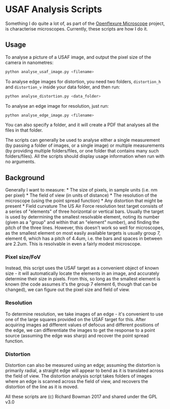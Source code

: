 # USAF Analysis Scripts

Something I do quite a lot of, as part of the [Openflexure Microscope](https://www.github.com/rwb27/openflexure_microscope) project, is characterise microscopes.  Currently, these scripts are how I do it.

## Usage
To analyse a picture of a USAF image, and output the pixel size of the camera in nanometres:
```bash
python analyse_usaf_image.py <filename>
```

To analyse edge images for distortion, you need two folders, ``distortion_h`` and ``distortion_v`` inside your data folder, and then run:
```bash
python analyse_distortion.py <data_folder>
```

To analyse an edge image for resolution, just run:
```bash
python analyse_edge_image.py <filename>
```
You can also specify a folder, and it will create a PDF that analyses all the files in that folder.

The scripts can generally be used to analyse either a single measurement (by passing a folder of images, or a single image) or multiple measurements (by providing multiple folders/files, or one folder that contains many such folders/files).  All the scripts should display usage information when run with no arguments.

## Background
Generally I want to measure:
    * The size of pixels, in sample units (i.e. nm per pixel)
    * The field of view (in units of distance)
    * The resolution of the microscope (using the point spread function)
    * Any distortion that might be present
    * Field curvature
The US Air Force resolution test target consists of a series of "elements" of three horizontal or vertical bars.  Usually the target is used by determining the smallest resolvable element, noting its number (given as a "group" and within that an "element" number), and finding the pitch of the three lines.  However, this doesn't work so well for microscopes, as the smallest element on most easily available targets is usually group 7, element 6, which has a pitch of 4.4um, i.e. the bars and spaces in between are 2.2um.  This is resolvable in even a fairly modest microscope.

### Pixel size/FoV
Instead, this script uses the USAF target as a convenient object of known size - it will automatically locate the elements in an image, and accurately determine their size in pixels.  From this, so long as the smallest element is known (the code assumes it's the group 7 element 6, though that can be changed), we can figure out the pixel size and field of view.

### Resolution
To determine resolution, we take images of an edge - it's convenient to use one of the large squares provided on the USAF target for this.  After acquiring images ad different values of defocus and different positions of the edge, we can differentiate the images to get the response to a point source (assuming the edge was sharp) and recover the point spread function.

### Distortion
Distortion can also be measured using an edge; assuming the distortion is primarily radial, a straight edge will appear to bend as it is translated across the field of view.  The distortion analysis script takes folders of images where an edge is scanned across the field of view, and recovers the distortion of the line as it is moved.


All these scripts are (c) Richard Bowman 2017 and shared under the GPL v3.0


